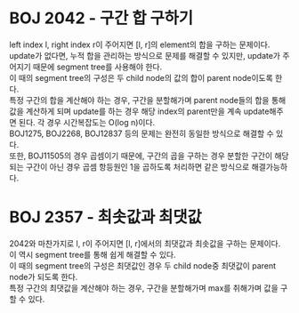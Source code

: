 # BOJ 2042 - 구간 합 구하기
left index l, right index r이 주어지면 [l, r]의 element의 합을 구하는 문제이다.\
update가 없다면, 누적 합을 관리하는 방식으로 문제를 해결할 수 있지만, update가 주어지기 때문에 segment tree를 사용해야 한다.\
이 때의 segment tree의 구성은 두 child node의 값의 합이 parent node이도록 한다.\
특정 구간의 합을 계산해야 하는 경우, 구간을 분할해가며 parent node들의 합을 통해 값을 계산하게 되며 update를 하는 경우 해당 index의 parent만을 계속 update해주면 된다.
각 경우 시간복잡도는 O(log n)이다.\
BOJ1275, BOJ2268, BOJ12837 등의 문제는 완전히 동일한 방식으로 해결할 수 있다.\
또한, BOJ11505의 경우 곱셈이기 때문에, 구간의 곱을 구하는 경우 분할한 구간이 해당되는 구간이 아닌 경우 곱셈 항등원인 1을 곱하도록 처리하면 같은 방식으로 해결가능하다.

# BOJ 2357 - 최솟값과 최댓값
2042와 마찬가지로 l, r이 주어지면 [l, r]에서의 최댓값과 최솟값을 구하는 문제이다.\
이 역시 segment tree를 통해 쉽게 해결할 수 있다.\
이 때의 segment tree의 구성은 최댓값인 경우 두 child node중 최댓값이 parent node가 되도록 한다.\
특정 구간의 최댓값을 계산해야 하는 경우, 구간을 분할해가며 max를 취해가며 값을 구할 수 있다.
